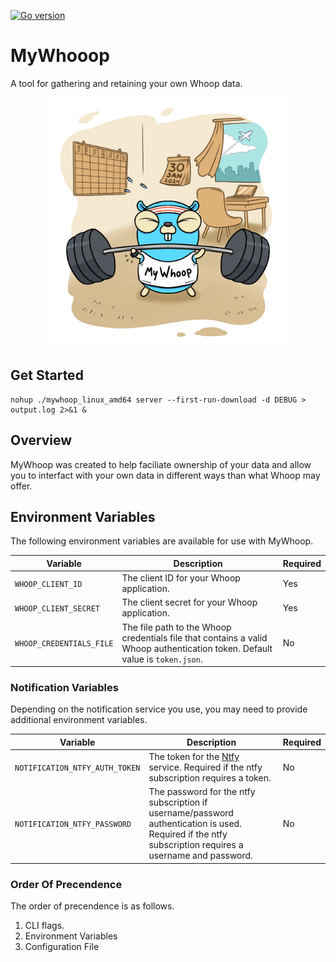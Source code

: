
[![Go version](https://img.shields.io/github/go-mod/go-version/karl-cardenas-coding/go-lambda-cleanup)](https://golang.org/dl/)

# MyWhooop 

A tool for gathering and retaining your own Whoop data. 

<p align="center">
  <img src="/static/images/logo.webp" alt="drawing" width="400"/>
</p>



## Get Started


```shell
nohup ./mywhoop_linux_amd64 server --first-run-download -d DEBUG > output.log 2>&1 &
```

## Overview

MyWhoop was created to help faciliate ownership of your data and allow you to interfact with your own data in different ways than what Whoop may offer. 


## Environment Variables

The following environment variables are available for use with MyWhoop.

| Variable | Description | Required |
|---|----|---|
| `WHOOP_CLIENT_ID` | The client ID for your Whoop application. | Yes |
| `WHOOP_CLIENT_SECRET` | The client secret for your Whoop application. | Yes |
| `WHOOP_CREDENTIALS_FILE` | The file path to the Whoop credentials file that contains a valid Whoop authentication token. Default value is `token.json`. | No | 


### Notification  Variables

Depending on the notification service you use, you may need to provide additional environment variables.

| Variable | Description | Required |
|---|----|---|
| `NOTIFICATION_NTFY_AUTH_TOKEN`| The token for the [Ntfy](https://docs.ntfy.sh/) service. Required if the ntfy subscription requires a token. | No |
| `NOTIFICATION_NTFY_PASSWORD` | The password for the ntfy subscription if username/password authentication is used. Required if the ntfy subscription requires a username and password. | No |

### Order Of Precendence

The order of precendence is as follows.

1. CLI flags.
2. Environment Variables
3. Configuration File


